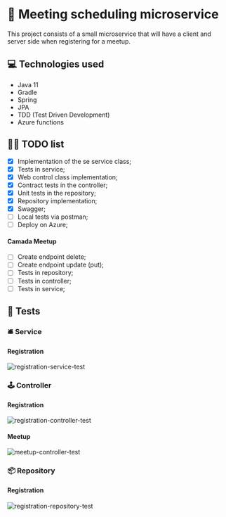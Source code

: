 # 🦋 Meeting scheduling microservice
This project consists of a small microservice that will have a client and server side when registering for a meetup.

## 💻 Technologies used

- Java 11
- Gradle
- Spring
- JPA
- TDD (Test Driven Development)
- Azure functions

## 👩‍💻 TODO list

- [x] Implementation of the se service class;
- [x] Tests in service;
- [x] Web control class implementation;
- [x] Contract tests in the controller;
- [x] Unit tests in the repository;
- [x] Repository implementation; 
- [x] Swagger;
- [ ] Local tests via postman;
- [ ] Deploy on Azure;

#### Camada Meetup
- [ ] Create endpoint delete;
- [ ] Create endpoint update (put);
- [ ] Tests in repository;
- [ ] Tests in controller;
- [ ] Tests in service;

## 🧪 Tests

### 🛎️ Service

#### Registration

![registration-service-test](https://user-images.githubusercontent.com/34458509/163734898-61c0b6c6-9cf4-4b5d-a810-bafef9b3424b.png)

### 🕹️ Controller

#### Registration

![registration-controller-test](https://user-images.githubusercontent.com/34458509/163734826-aad028b9-1dd6-42e6-a3bc-b83f7ae1bd2f.png)

#### Meetup

![meetup-controller-test](https://user-images.githubusercontent.com/34458509/163737343-9dfc220d-b2e8-4f62-83f5-2ed65d4848ca.png)

### 📦 Repository

#### Registration

![registration-repository-test](https://user-images.githubusercontent.com/34458509/163735374-f7d9e80e-87ac-4679-97c9-87bff3c01898.png)
